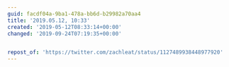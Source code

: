 ```yaml
---
guid: facdf04a-9ba1-478a-bb6d-b29982a70aa4
title: '2019.05.12, 10:33'
created: '2019-05-12T08:33:14+00:00'
changed: '2019-09-24T07:19:35+00:00'


repost_of: 'https://twitter.com/zachleat/status/1127489938448977920'
---
```



